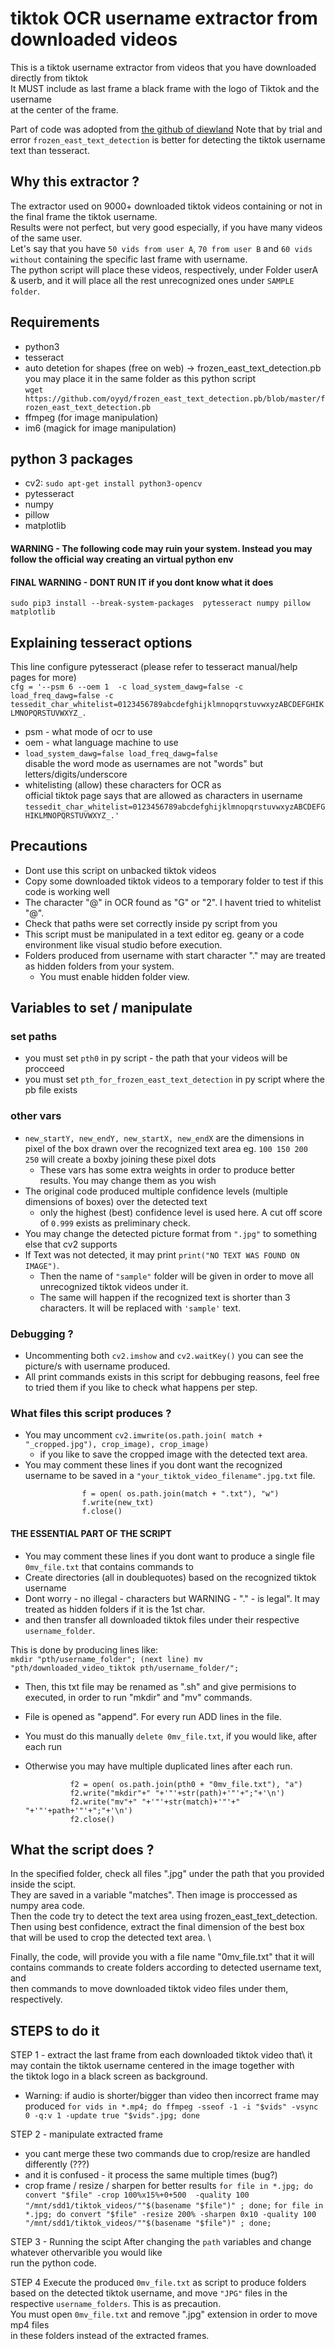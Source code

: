 # tiktok OCR username extractor from downloaded videos

This is a tiktok username extractor from videos that you have downloaded directly from tiktok\
It MUST include as last frame a black frame with the logo of Tiktok and the username\
at the center of the frame. 

Part of code was adopted from [the github of diewland](https://github.com/diewland/text-detection-opencv-east/blob/master/opencv_ocr_image.py)
Note that by trial and error `frozen_east_text_detection` is better for detecting the tiktok username text than tesseract. 

## Why this extractor ? 
The extractor used on 9000+ downloaded tiktok videos containing or not in the final frame the tiktok username.\
Results were not perfect, but very good especially, if you have many videos of the same user. \
Let's say that you have `50 vids from user A`, `70 from user B` and `60 vids without` containing the specific last frame with username.\
The python script will place these videos, respectively, under Folder userA & userb, and it will place all the rest unrecognized ones under `SAMPLE folder`.

## Requirements
- python3
- tesseract
- auto detetion for shapes (free on web) -> frozen_east_text_detection.pb\
  you may place it in the same folder as this python script\
`wget https://github.com/oyyd/frozen_east_text_detection.pb/blob/master/frozen_east_text_detection.pb`
- ffmpeg (for image manipulation)
- im6 (magick for image manipulation)

## python 3 packages
- cv2: `sudo apt-get install python3-opencv`
- pytesseract
- numpy 
- pillow
- matplotlib
#### WARNING - The following code may ruin your system. Instead you may follow the official way creating an virtual python env
#### FINAL WARNING - DONT RUN IT if you dont know what it does
`sudo pip3 install --break-system-packages  pytesseract numpy pillow matplotlib`

## Explaining tesseract options
This line configure pytesseract (please refer to tesseract manual/help pages for more)\
`cfg = '--psm 6 --oem 1  -c load_system_dawg=false -c load_freq_dawg=false -c tessedit_char_whitelist=0123456789abcdefghijklmnopqrstuvwxyzABCDEFGHIKLMNOPQRSTUVWXYZ_.`

- psm - what mode of ocr to use
- oem - what language machine to use
- `load_system_dawg=false load_freq_dawg=false`\
 disable the word mode as usernames are not "words" but letters/digits/underscore
- whitelisting (allow) these characters for OCR as\
  official tiktok page says that are allowed as characters in username\
  `tessedit_char_whitelist=0123456789abcdefghijklmnopqrstuvwxyzABCDEFGHIKLMNOPQRSTUVWXYZ_.'`

## Precautions
- Dont use this script on unbacked tiktok videos
- Copy some downloaded tiktok videos to a temporary folder to test if this code is working well
- The character "@" in OCR found as "G" or "2". I havent tried to whitelist "@".
- Check that paths were set correctly inside py script from you
- This script must be manipulated in a text editor eg. geany or a code environment like visual studio before execution.
- Folders produced from username with start character "." may are treated as hidden folders from your system.
    - You must enable hidden folder view. 

## Variables to set / manipulate
### set paths 
- you must set `pth0` in py script - the path that your videos will be procceed
- you must set `pth_for_frozen_east_text_detection` in py script where the pb file exists

### other vars
- `new_startY, new_endY, new_startX, new_endX` are the dimensions in pixel of the box drawn over the recognized text area 
  eg. `100 150 200 250` will create a boxby joining these pixel dots
  - These vars has some extra weights in order to produce better results. You may change them as you wish
- The original code produced multiple confidence levels (multiple dimensions of boxes) over the detected text
  - only the highest (best) confidence level is used here. A cut off score of `0.999` exists as preliminary check.
- You may change the detected picture format from `".jpg"` to something else that cv2 supports
- If Text was not detected, it may print `print("NO TEXT WAS FOUND ON IMAGE")`.
  - Then the name of `"sample"` folder will be given in order to move all unrecognized tiktok videos under it.
  - The same will happen if the recognized text is shorter than 3 characters. It will be replaced with `'sample'` text.

### Debugging ?
- Uncommenting both `cv2.imshow` and `cv2.waitKey()` you can see the picture/s with username produced.
- All print commands exists in this script for debbuging reasons, feel free to tried them if you like to check what happens per step.

### What files this script produces ?
- You may uncomment `cv2.imwrite(os.path.join( match + "_cropped.jpg"), crop_image), crop_image)`
   - if you like to save the cropped image with the detected text area.
- You may comment these lines if you dont want the recognized username to be saved in a `"your_tiktok_video_filename".jpg.txt` file.
```
                f = open( os.path.join(match + ".txt"), "w")
                f.write(new_txt)
                f.close()
```

#### THE ESSENTIAL PART OF THE SCRIPT 
- You may comment these lines if you dont want to produce a single file `0mv_file.txt` that contains commands to
- Create directories (all in doublequotes) based on the recognized tiktok username 
- Dont worry - no illegal - characters but WARNING  - "." - is legal". It may treated as hidden folders if it is the 1st char. 
- and then transfer all downloaded tiktok files under their respective `username_folder`.

This is done by producing lines like:\
` mkdir "pth/username_folder"; (next line) mv "pth/downloaded_video_tiktok pth/username_folder/"; `
- Then, this txt file may be renamed as ".sh" and give permisions to executed, in order to run "mkdir" and "mv" commands. 
  
- File is opened as "append". For every run ADD lines in the file.
- You must do this manually `delete 0mv_file.txt`, if you would like, after each run
- Otherwise you may have multiple duplicated lines after each run. 
    
                f2 = open( os.path.join(pth0 + "0mv_file.txt"), "a")
                f2.write("mkdir"+" "+'"'+str(path)+'"'+";"+'\n')
                f2.write("mv"+" "+'"'+str(match)+'"'+" "+'"'+path+'"'+";"+'\n')
                f2.close()
                
## What the script does ?
In the specified folder, check all files ".jpg" under the path that you provided inside the scipt.\
They are saved in a variable "matches". Then image is proccessed as numpy area code. \
Then the code try to detect the text area using frozen_east_text_detection.\
Then using best confidence, extract the final dimension of the best box\
that will be used to crop the detected text area. \

Finally, the code, will provide you with a file name "0mv_file.txt" that it will\
contains commands to create folders according to detected username text, and \
then commands to move downloaded tiktok video files under them, respectively. 


## STEPS to do it
STEP 1 - extract the last frame from each downloaded tiktok video that\ 
it may contain the tiktok username centered in the image together with\
the tiktok logo in a black screen as background.

- Warning: if audio is shorter/bigger than video then incorrect frame may produced
`for vids in *.mp4; do ffmpeg -sseof -1 -i "$vids" -vsync 0 -q:v 1 -update true "$vids".jpg; done`

STEP 2 - manipulate extracted frame
- you cant merge these two commands due to crop/resize are handled differently (???)
- and it is confused - it process the same multiple times (bug?)
- crop frame / resize / sharpen for better results
`for file in *.jpg; do convert "$file" -crop 100%x15%+0+500  -quality 100  "/mnt/sdd1/tiktok_videos/""$(basename "$file")" ; done;`
`for file in *.jpg; do convert "$file" -resize 200% -sharpen 0x10 -quality 100  "/mnt/sdd1/tiktok_videos/""$(basename "$file")" ; done;`

STEP 3 - Running the scipt
After changing the `path` variables and change whatever othervarible you would like\
run the python code.

STEP 4 
Execute the produced `0mv_file.txt` as script to produce folders based on the detected tiktok username,
and move `"JPG"` files in the respective `username_folders`. This is as precaution.\
You must open `0mv_file.txt` and remove ".jpg" extension in order to move mp4 files\
in these folders instead of the extracted frames. 

                


